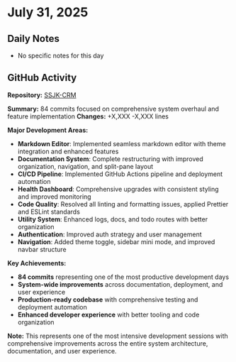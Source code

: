 ﻿# July 31, 2025

## Daily Notes

- No specific notes for this day

## GitHub Activity

**Repository:** [SSJK-CRM](https://github.com/Rupali59/SSJK-CRM)

**Summary:** 84 commits focused on comprehensive system overhaul and feature implementation
**Changes:** +X,XXX -X,XXX lines

**Major Development Areas:**
- **Markdown Editor**: Implemented seamless markdown editor with theme integration and enhanced features
- **Documentation System**: Complete restructuring with improved organization, navigation, and split-pane layout
- **CI/CD Pipeline**: Implemented GitHub Actions pipeline and deployment automation
- **Health Dashboard**: Comprehensive upgrades with consistent styling and improved monitoring
- **Code Quality**: Resolved all linting and formatting issues, applied Prettier and ESLint standards
- **Utility System**: Enhanced logs, docs, and todo routes with better organization
- **Authentication**: Improved auth strategy and user management
- **Navigation**: Added theme toggle, sidebar mini mode, and improved navbar structure

**Key Achievements:**
- **84 commits** representing one of the most productive development days
- **System-wide improvements** across documentation, deployment, and user experience
- **Production-ready codebase** with comprehensive testing and deployment automation
- **Enhanced developer experience** with better tooling and code organization

**Note:** This represents one of the most intensive development sessions with comprehensive improvements across the entire system architecture, documentation, and user experience.

